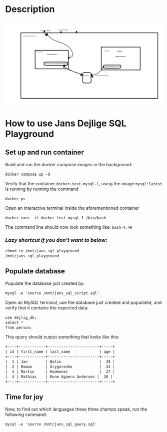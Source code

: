 # Description

![hej](./img/architecture.png)

# How to use Jans Dejlige SQL Playground

## Set up and run container

Build and run the docker compose images in the background:

```shell
docker compose up -d
```

Verify that the container `docker-test-mysql-1`, using the image `mysql:latest` is running by running the command

```shell
docker ps
```

Open an interactive terminal inside the aforementioned container

```shell
docker exec -it docker-test-mysql-1 /bin/bash
```

The command line should now look something like: `bash-4.4#`

### **_Lazy shortcut if you don't want to below_**:

```shell
chmod +x /mnt/jans_sql_playground
/mnt/jans_sql_playground
```

## Populate database

Populate the database just created by:

```shell
mysql -e 'source /mnt/jans_sql_script.sql'
```

Open an MySQL terminal, use the database just created and populated, and verify that it contains the expected data:

```mysql
use dejlig_db;
select *
from person;
```

This query should output something that looks like this:

```text
+----+------------+-----------------------+-----+
| id | first_name | last_name             | age |
+----+------------+-----------------------+-----+
|  1 | Jan        | Balin                 |  29 |
|  2 | Roman      | Grygorenko            |  33 |
|  3 | Martin     | Kedmenec              |  27 |
|  4 | Mathias    | Rune Agüero Andersen |  30 |
+----+------------+-----------------------+-----+
```

## Time for joy

Now, to find out which languages these three champs speak, run the following command:

```shell
mysql -e 'source /mnt/jans_sql_query.sql'
```
